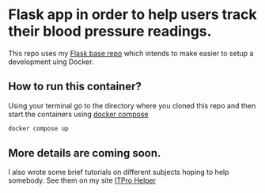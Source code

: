 # Flask app in order to help users track their blood pressure readings.
This repo uses my [Flask base repo](https://github.com/itprohelper/flask_base) which intends to make easier to setup a development uing Docker.

## How to run this container?
Using your terminal go to the directory where you cloned this repo and then start the containers using [docker compose](https://docs.docker.com/compose/)

```bash
docker compose up
```

## More details are coming soon.
I also wrote some brief tutorials on different subjects hoping to help somebody.
See them on my site [ITPro Helper](https://itprohelper.com)
